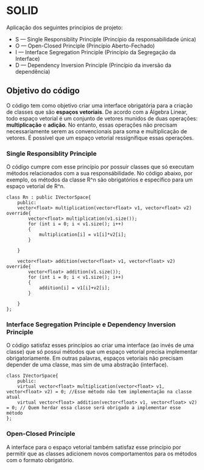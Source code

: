 # SOLID
Aplicação dos seguintes princípios de projeto:
- S — Single Responsiblity Principle (Princípio da responsabilidade única)
- O — Open-Closed Principle (Princípio Aberto-Fechado)
- I — Interface Segregation Principle (Princípio da Segregação da Interface)
- D — Dependency Inversion Principle (Princípio da inversão da dependência)

## Objetivo do código
O código tem como objetivo criar uma interface obrigatória para a criação de classes que são **espaços vetoriais**.
De acordo com a Álgebra Linear, todo espaço vetorial é um conjunto de vetores munidos de duas operações: **multiplicação** e **adição**.
No entanto, essas operações não precisam necessariamente serem as convencionais para soma e multiplicação de vetores.
É possível que um espaço vetorial ressignifique essas operações.

### Single Responsiblity Principle
O código cumpre com esse princípio por possuir classes que só executam métodos relacionados com a sua responsábilidade.
No código abaixo, por exemplo, os métodos da classe R^n são obrigatórios e específico para um espaço vetorial de R^n.
```
class Rn : public IVectorSpace{
	public:
	vector<float> multiplication(vector<float> v1, vector<float> v2) override{
		vector<float> multiplication(v1.size());
		for (int i = 0; i < v1.size(); i++)
		{
			multiplication[i] = v1[i]*v2[i];
		}
		
	}

	vector<float> addition(vector<float> v1, vector<float> v2) override{
		vector<float> addition(v1.size());
		for (int i = 0; i < v1.size(); i++)
		{
			addition[i] = v1[i]+v2[i];
		}
		
	}
};
```
### Interface Segregation Principle e Dependency Inversion Principle
O código satisfaz esses princípios ao criar uma interface (ao invés de uma classe) que só possui métodos que um espaço vetorial precisa implementar obrigatoriamente.
Em outras palavras, espaços vetoriais não precisam depender de uma classe, mas sim de uma abstração (interface).
```
class IVectorSpace{
	public:
	virtual vector<float> multiplication(vector<float> v1, vector<float> v2) = 0; //Esse método não tem implementação na classe atual
	virtual vector<float> addition(vector<float> v1, vector<float> v2) = 0; // Quem herdar essa classe será obrigado a implementar esse método
};
```
### Open-Closed Principle
A interface para o espaço vetorial também satisfaz esse princípio por permitir que as classes adicionem novos comportamentos para os métodos com o formato obrigatório.
